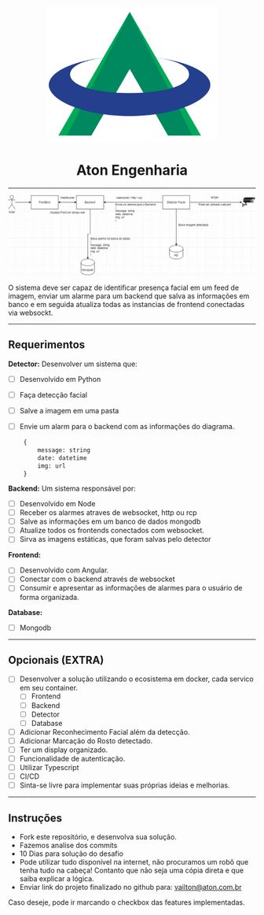 <p align="center">
    <a href=http://www.aton.com.br/>
        <img src="atonlogo.png" alt='Aton' width="350" title="Aton Engenharia">
    </a>
</p>
<h1 align='center'>Aton Engenharia</h1>

---

![Diagrama](atonteste.png)


O sistema deve ser capaz de identificar presença facial em um feed de imagem, enviar um alarme para um backend que salva as informações em banco e em seguida atualiza todas as instancias de frontend conectadas via websockt.

---

## Requerimentos
**Detector:** 
Desenvolver um sistema que:
 - [ ] Desenvolvido em Python
 - [ ] Faça detecção facial
 - [ ] Salve a imagem em uma pasta
 - [ ] Envie um alarm para o backend com as informações do diagrama.

        {
            message: string
            date: datetime
            img: url
        }

**Backend:**
Um sistema responsável por:
- [ ] Desenvolvido em Node
- [ ] Receber os alarmes atraves de websocket, http ou rcp
- [ ] Salve as informações em um banco de dados mongodb
- [ ] Atualize todos os frontends conectados com websocket.
- [ ] Sirva as imagens estáticas, que foram salvas pelo detector

**Frontend:** 
- [ ] Desenvolvido com Angular.
- [ ] Conectar com o backend através de websocket
- [ ] Consumir e apresentar as informações de alarmes para o usuário de forma organizada.

**Database:**
- [ ] Mongodb

---
## Opcionais (EXTRA)

- [ ] Desenvolver a solução utilizando o ecosistema em docker, cada servico em seu container.
  - [ ] Frontend
  - [ ] Backend
  - [ ] Detector
  - [ ] Database
  
- [ ] Adicionar Reconhecimento Facial além da detecção.
- [ ] Adicionar Marcação do Rosto detectado.
- [ ] Ter um display organizado.
- [ ] Funcionalidade de autenticação.
- [ ] Utilizar Typescript
- [ ] CI/CD
- [ ] Sinta-se livre para implementar suas próprias ideias e melhorias.

---

## Instruções
- Fork este repositório, e desenvolva sua solução.
- Fazemos analise dos commits
- 10 Dias para solução do desafio
- Pode utilizar tudo disponível na internet, não procuramos um robô que tenha tudo na cabeça! Contanto que não seja uma cópia direta e que saiba explicar a lógica.
- Enviar link do projeto finalizado no github para: vailton@aton.com.br

Caso deseje, pode ir marcando o checkbox das features implementadas.
